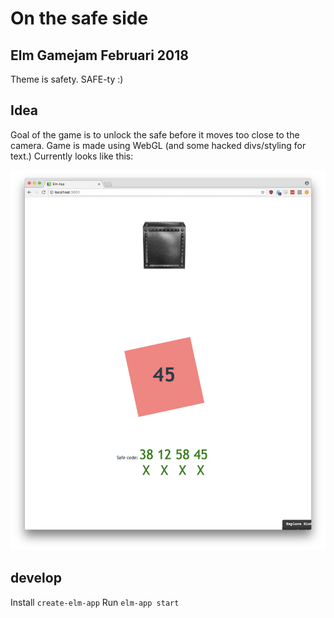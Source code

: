 # On the safe side

## Elm Gamejam Februari 2018
Theme is safety. SAFE-ty :) 

## Idea
Goal of the game is to unlock the safe before it moves too close to the camera. 
Game is made using WebGL (and some hacked divs/styling for text.)
Currently looks like this:
 
![alt text][screenshot]

## develop
Install `create-elm-app`
Run `elm-app start`

[screenshot]: https://raw.githubusercontent.com/mahulst/on-the-safe-side/master/public/on-the-safe-side.png "Example image"